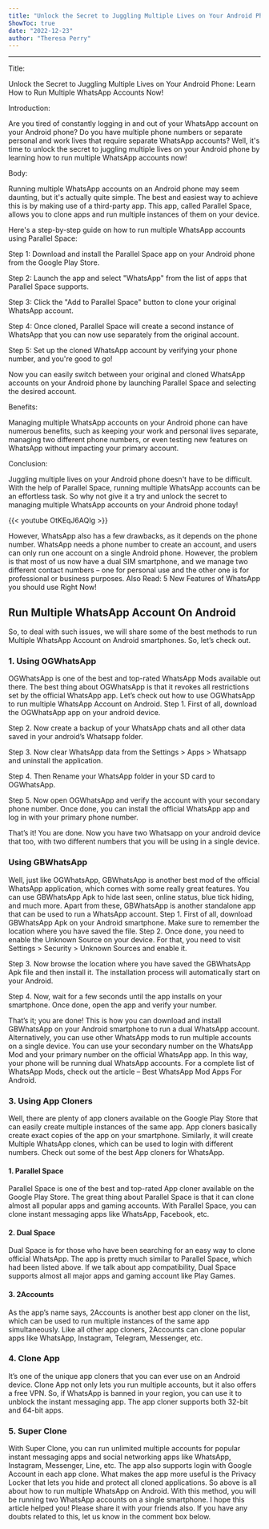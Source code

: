 ```yaml
---
title: "Unlock the Secret to Juggling Multiple Lives on Your Android Phone: Learn How to Run Multiple WhatsApp Accounts Now!"
ShowToc: true 
date: "2022-12-23"
author: "Theresa Perry"
---
```

*****
Title: 

Unlock the Secret to Juggling Multiple Lives on Your Android Phone: Learn How to Run Multiple WhatsApp Accounts Now!

Introduction:

Are you tired of constantly logging in and out of your WhatsApp account on your Android phone? Do you have multiple phone numbers or separate personal and work lives that require separate WhatsApp accounts? Well, it's time to unlock the secret to juggling multiple lives on your Android phone by learning how to run multiple WhatsApp accounts now!

Body:

Running multiple WhatsApp accounts on an Android phone may seem daunting, but it's actually quite simple. The best and easiest way to achieve this is by making use of a third-party app. This app, called Parallel Space, allows you to clone apps and run multiple instances of them on your device.

Here's a step-by-step guide on how to run multiple WhatsApp accounts using Parallel Space:

Step 1: Download and install the Parallel Space app on your Android phone from the Google Play Store.

Step 2: Launch the app and select "WhatsApp" from the list of apps that Parallel Space supports.

Step 3: Click the "Add to Parallel Space" button to clone your original WhatsApp account.

Step 4: Once cloned, Parallel Space will create a second instance of WhatsApp that you can now use separately from the original account.

Step 5: Set up the cloned WhatsApp account by verifying your phone number, and you're good to go!

Now you can easily switch between your original and cloned WhatsApp accounts on your Android phone by launching Parallel Space and selecting the desired account.

Benefits:

Managing multiple WhatsApp accounts on your Android phone can have numerous benefits, such as keeping your work and personal lives separate, managing two different phone numbers, or even testing new features on WhatsApp without impacting your primary account.

Conclusion:

Juggling multiple lives on your Android phone doesn't have to be difficult. With the help of Parallel Space, running multiple WhatsApp accounts can be an effortless task. So why not give it a try and unlock the secret to managing multiple WhatsApp accounts on your Android phone today!

{{< youtube OtKEqJ6AQIg >}} 



However, WhatsApp also has a few drawbacks, as it depends on the phone number. WhatsApp needs a phone number to create an account, and users can only run one account on a single Android phone. However, the problem is that most of us now have a dual SIM smartphone, and we manage two different contact numbers – one for personal use and the other one is for professional or business purposes.
Also Read: 5 New Features of WhatsApp you should use Right Now!

 
## Run Multiple WhatsApp Account On Android


So, to deal with such issues, we will share some of the best methods to run Multiple WhatsApp Account on Android smartphones. So, let’s check out.

 
### 1. Using OGWhatsApp


OGWhatsApp is one of the best and top-rated WhatsApp Mods available out there. The best thing about OGWhatsApp is that it revokes all restrictions set by the official WhatsApp app. Let’s check out how to use OGWhatsApp to run multiple WhatsApp Account on Android.
Step 1. First of all, download the OGWhatsApp app on your android device.

Step 2. Now create a backup of your WhatsApp chats and all other data saved in your android’s Whatsapp folder.

Step 3. Now clear WhatsApp data from the Settings > Apps > Whatsapp and uninstall the application.

Step 4. Then Rename your WhatsApp folder in your SD card to OGWhatsApp.

Step 5. Now open OGWhatsApp and verify the account with your secondary phone number. Once done, you can install the official WhatsApp app and log in with your primary phone number.

That’s it! You are done. Now you have two Whatsapp on your android device that too, with two different numbers that you will be using in a single device.

 
### Using GBWhatsApp


Well, just like OGWhatsApp, GBWhatsApp is another best mod of the official WhatsApp application, which comes with some really great features. You can use GBWhatsApp Apk to hide last seen, online status, blue tick hiding, and much more. Apart from these, GBWhatsApp is another standalone app that can be used to run a WhatsApp account.
Step 1. First of all, download GBWhatsApp Apk on your Android smartphone. Make sure to remember the location where you have saved the file.
Step 2. Once done, you need to enable the Unknown Source on your device. For that, you need to visit Settings > Security > Unknown Sources and enable it.

Step 3. Now browse the location where you have saved the GBWhatsApp Apk file and then install it. The installation process will automatically start on your Android.

Step 4. Now, wait for a few seconds until the app installs on your smartphone. Once done, open the app and verify your number.

That’s it; you are done! This is how you can download and install GBWhatsApp on your Android smartphone to run a dual WhatsApp account.
Alternatively, you can use other WhatsApp mods to run multiple accounts on a single device. You can use your secondary number on the WhatsApp Mod and your primary number on the official WhatsApp app. In this way, your phone will be running dual WhatsApp accounts. For a complete list of WhatsApp Mods, check out the article – Best WhatsApp Mod Apps For Android.

 
### 3. Using App Cloners


Well, there are plenty of app cloners available on the Google Play Store that can easily create multiple instances of the same app. App cloners basically create exact copies of the app on your smartphone. Similarly, it will create Multiple WhatsApp clones, which can be used to login with different numbers. Check out some of the best App cloners for WhatsApp.

 
#### 1. Parallel Space



Parallel Space is one of the best and top-rated App cloner available on the Google Play Store. The great thing about Parallel Space is that it can clone almost all popular apps and gaming accounts. With Parallel Space, you can clone instant messaging apps like WhatsApp, Facebook, etc.

 
#### 2. Dual Space



Dual Space is for those who have been searching for an easy way to clone official WhatsApp. The app is pretty much similar to Parallel Space, which had been listed above. If we talk about app compatibility, Dual Space supports almost all major apps and gaming account like Play Games.

 
#### 3. 2Accounts



As the app’s name says, 2Accounts is another best app cloner on the list, which can be used to run multiple instances of the same app simultaneously. Like all other app cloners, 2Accounts can clone popular apps like WhatsApp, Instagram, Telegram, Messenger, etc.

 
### 4. Clone App



It’s one of the unique app cloners that you can ever use on an Android device. Clone App not only lets you run multiple accounts, but it also offers a free VPN. So, if WhatsApp is banned in your region, you can use it to unblock the instant messaging app. The app cloner supports both 32-bit and 64-bit apps.

 
### 5. Super Clone



With Super Clone, you can run unlimited multiple accounts for popular instant messaging apps and social networking apps like WhatsApp, Instagram, Messenger, Line, etc. The app also supports login with Google Account in each app clone. What makes the app more useful is the Privacy Locker that lets you hide and protect all cloned applications.
So above is all about how to run multiple WhatsApp on Android. With this method, you will be running two WhatsApp accounts on a single smartphone. I hope this article helped you! Please share it with your friends also. If you have any doubts related to this, let us know in the comment box below.





